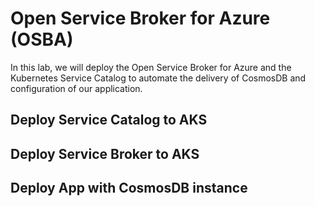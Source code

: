 # Open Service Broker for Azure (OSBA)

In this lab, we will deploy the Open Service Broker for Azure and the Kubernetes Service Catalog to automate the delivery of CosmosDB and configuration of our application.

## Deploy Service Catalog to AKS


## Deploy Service Broker to AKS


## Deploy App with CosmosDB instance


